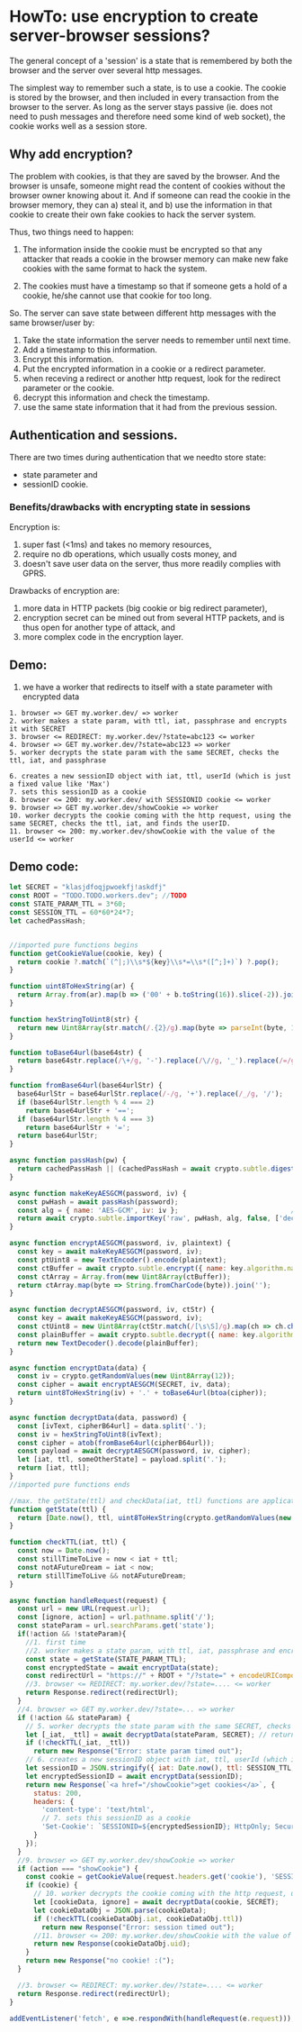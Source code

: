 # HowTo: use encryption to create server-browser sessions? 

The general concept of a 'session' is a state that is remembered by both the browser and the server over several http messages.

The simplest way to remember such a state, is to use a cookie. The cookie is stored by the browser, and then included in every transaction from the browser to the server. As long as the server stays passive (ie. does not need to push messages and therefore need some kind of web socket), the cookie works well as a session store.

## Why add encryption?

The problem with cookies, is that they are saved by the browser. And the browser is unsafe, someone might read the content of cookies without the browser owner knowing about it. And if someone can read the cookie in the browser memory, they can a) steal it, and b) use the information in that cookie to create their own fake cookies to hack the server system.
  
Thus, two things need to happen:
1. The information inside the cookie must be encrypted so that any attacker that reads a cookie in the browser memory can make new fake cookies with the same format to hack the system.

2. The cookies must have a timestamp so that if someone gets a hold of a cookie, he/she cannot use that cookie for too long.

So. The server can save state between different http messages with the same browser/user by:
   1. Take the state information the server needs to remember until next time.
   2. Add a timestamp to this information.
   3. Encrypt this information.
   4. Put the encrypted information in a cookie or a redirect parameter.
   5. when receving a redirect or another http request, look for the redirect parameter or the cookie.
   6. decrypt this information and check the timestamp.
   7. use the same state information that it had from the previous session.

## Authentication and sessions.

There are two times during authentication that we needto store state:
 * state parameter and
 * sessionID cookie.   

### Benefits/drawbacks with encrypting state in sessions

Encryption is:
1. super fast (<1ms) and takes no memory resources,
2. require no db operations, which usually costs money, and
3. doesn't save user data on the server, thus more readily complies with GPRS.

Drawbacks of encryption are:
1. more data in HTTP packets (big cookie or big redirect parameter),
2. encryption secret can be mined out from several HTTP packets, and is thus open for another type of attack, and
3. more complex code in the encryption layer.

## Demo:

1.  we have a worker that redirects to itself with a state parameter with encrypted data

```
1. browser => GET my.worker.dev/ => worker
2. worker makes a state param, with ttl, iat, passphrase and encrypts it with SECRET
3. browser <= REDIRECT: my.worker.dev/?state=abc123 <= worker
4. browser => GET my.worker.dev/?state=abc123 => worker
5. worker decrypts the state param with the same SECRET, checks the ttl, iat, and passphrase

6. creates a new sessionID object with iat, ttl, userId (which is just a fixed value like 'Max')
7. sets this sessionID as a cookie
8. browser <= 200: my.worker.dev/ with SESSIONID cookie <= worker
9. browser => GET my.worker.dev/showCookie => worker
10. worker decrypts the cookie coming with the http request, using the same SECRET, checks the ttl, iat, and finds the userID.
11. browser <= 200: my.worker.dev/showCookie with the value of the userId <= worker
```

## Demo code:

```javascript
let SECRET = "klasjdfoqjpwoekfj!askdfj"
const ROOT = "TODO.TODO.workers.dev"; //TODO
const STATE_PARAM_TTL = 3*60;
const SESSION_TTL = 60*60*24*7;
let cachedPassHash;


//imported pure functions begins
function getCookieValue(cookie, key) {
  return cookie ?.match(`(^|;)\\s*${key}\\s*=\\s*([^;]+)`) ?.pop();
}

function uint8ToHexString(ar) {
  return Array.from(ar).map(b => ('00' + b.toString(16)).slice(-2)).join('');
}

function hexStringToUint8(str) {
  return new Uint8Array(str.match(/.{2}/g).map(byte => parseInt(byte, 16)));
}

function toBase64url(base64str) {
  return base64str.replace(/\+/g, '-').replace(/\//g, '_').replace(/=/g, '');
}

function fromBase64url(base64urlStr) {
  base64urlStr = base64urlStr.replace(/-/g, '+').replace(/_/g, '/');
  if (base64urlStr.length % 4 === 2)
    return base64urlStr + '==';
  if (base64urlStr.length % 4 === 3)
    return base64urlStr + '=';
  return base64urlStr;
}

async function passHash(pw) {
  return cachedPassHash || (cachedPassHash = await crypto.subtle.digest('SHA-256', new TextEncoder().encode(pw)));
}

async function makeKeyAESGCM(password, iv) {
  const pwHash = await passHash(password);
  const alg = { name: 'AES-GCM', iv: iv };                            // specify algorithm to use
  return await crypto.subtle.importKey('raw', pwHash, alg, false, ['decrypt', 'encrypt']);  // use pw to generate key
}

async function encryptAESGCM(password, iv, plaintext) {
  const key = await makeKeyAESGCM(password, iv);
  const ptUint8 = new TextEncoder().encode(plaintext);                               // encode plaintext as UTF-8
  const ctBuffer = await crypto.subtle.encrypt({ name: key.algorithm.name, iv: iv }, key, ptUint8);                   // encrypt plaintext using key
  const ctArray = Array.from(new Uint8Array(ctBuffer));                              // ciphertext as byte array
  return ctArray.map(byte => String.fromCharCode(byte)).join('');             // ciphertext as string
}

async function decryptAESGCM(password, iv, ctStr) {
  const key = await makeKeyAESGCM(password, iv);
  const ctUint8 = new Uint8Array(ctStr.match(/[\s\S]/g).map(ch => ch.charCodeAt(0))); // ciphertext as Uint8Array
  const plainBuffer = await crypto.subtle.decrypt({ name: key.algorithm.name, iv: iv }, key, ctUint8);                 // decrypt ciphertext using key
  return new TextDecoder().decode(plainBuffer);                                       // return the plaintext
}

async function encryptData(data) {
  const iv = crypto.getRandomValues(new Uint8Array(12));
  const cipher = await encryptAESGCM(SECRET, iv, data);
  return uint8ToHexString(iv) + '.' + toBase64url(btoa(cipher));
}

async function decryptData(data, password) {
  const [ivText, cipherB64url] = data.split('.');
  const iv = hexStringToUint8(ivText);
  const cipher = atob(fromBase64url(cipherB64url));
  const payload = await decryptAESGCM(password, iv, cipher);
  let [iat, ttl, someOtherState] = payload.split('.');
  return [iat, ttl];
}
//imported pure functions ends

//max. the getState(ttl) and checkData(iat, ttl) functions are application specific, don't mix them in with the list of pure functions.
function getState(ttl) {
  return [Date.now(), ttl, uint8ToHexString(crypto.getRandomValues(new Uint8Array(8)))].join('.');
}

function checkTTL(iat, ttl) {
  const now = Date.now();
  const stillTimeToLive = now < iat + ttl;
  const notAFutureDream = iat < now;
  return stillTimeToLive && notAFutureDream;
}

async function handleRequest(request) {
  const url = new URL(request.url);
  const [ignore, action] = url.pathname.split('/');
  const stateParam = url.searchParams.get('state');
  if(!action && !stateParam){
    //1. first time
    //2. worker makes a state param, with ttl, iat, passphrase and encrypts it with SECRET
    const state = getState(STATE_PARAM_TTL);
    const encryptedState = await encryptData(state);
    const redirectUrl = "https://" + ROOT + "/?state=" + encodeURIComponent(encryptedState);
    //3. browser <= REDIRECT: my.worker.dev/?state=.... <= worker
    return Response.redirect(redirectUrl);
  }
  //4. browser => GET my.worker.dev/?state=... => worker
  if (!action && stateParam) {
    // 5. worker decrypts the state param with the same SECRET, checks the ttl, iat, and passphrase
    let [_iat, _ttl] = await decryptData(stateParam, SECRET); // return decrypted value.
    if (!checkTTL(_iat, _ttl))
      return new Response("Error: state param timed out");
    // 6. creates a new sessionID object with iat, ttl, userId (which is just a fixed value like 'Max')
    let sessionID = JSON.stringify({ iat: Date.now(), ttl: SESSION_TTL, uid: "Max" });
    let encryptedSessionID = await encryptData(sessionID);
    return new Response(`<a href="/showCookie">get cookies</a>`, {
      status: 200,
      headers: {
        'content-type': 'text/html',
        // 7. sets this sessionID as a cookie
        'Set-Cookie': `SESSIONID=${encryptedSessionID}; HttpOnly; Secure; SameSite=Strict; Path=/; Domain=${ROOT};`
      }
    });
  }
  //9. browser => GET my.worker.dev/showCookie => worker
  if (action === "showCookie") {
    const cookie = getCookieValue(request.headers.get('cookie'), 'SESSIONID');
    if (cookie) {
      // 10. worker decrypts the cookie coming with the http request, using the same SECRET, checks the ttl, iat, and finds the uid.
      let [cookieData, ignore] = await decryptData(cookie, SECRET);
      let cookieDataObj = JSON.parse(cookieData);
      if (!checkTTL(cookieDataObj.iat, cookieDataObj.ttl))
        return new Response("Error: session timed out");
      //11. browser <= 200: my.worker.dev/showCookie with the value of the userId <= worker
      return new Response(cookieDataObj.uid);
    }
    return new Response("no cookie! :(");
  }

  //3. browser <= REDIRECT: my.worker.dev/?state=.... <= worker
  return Response.redirect(redirectUrl);
}

addEventListener('fetch', e =>e.respondWith(handleRequest(e.request)));
```